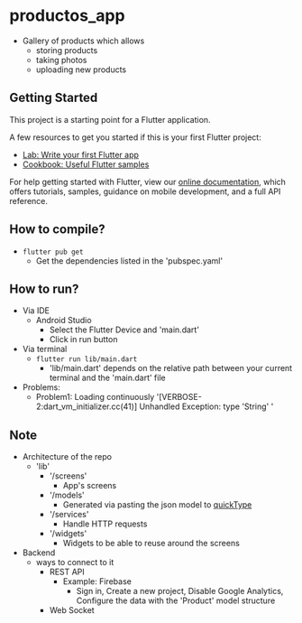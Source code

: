 # productos_app

* Gallery of products which allows
  * storing products
  * taking photos
  * uploading new products

## Getting Started

This project is a starting point for a Flutter application.

A few resources to get you started if this is your first Flutter project:

- [Lab: Write your first Flutter app](https://flutter.dev/docs/get-started/codelab)
- [Cookbook: Useful Flutter samples](https://flutter.dev/docs/cookbook)

For help getting started with Flutter, view our
[online documentation](https://flutter.dev/docs), which offers tutorials,
samples, guidance on mobile development, and a full API reference.

## How to compile?
* `flutter pub get`
    * Get the dependencies listed in the 'pubspec.yaml'

## How to run?
* Via IDE
    * Android Studio
        * Select the Flutter Device and 'main.dart'
        * Click in run button
* Via terminal
    * `flutter run lib/main.dart`
        * 'lib/main.dart' depends on the relative path between your current terminal and the 'main.dart' file
* Problems:
  * Problem1: Loading continuously '[VERBOSE-2:dart_vm_initializer.cc(41)] Unhandled Exception: type 'String' '

## Note
* Architecture of the repo
    * 'lib'
        * '/screens'
          * App's screens
        * '/models'
          * Generated via pasting the json model to [quickType](https://app.quicktype.io/)
        * '/services'
          * Handle HTTP requests
        * '/widgets'
          * Widgets to be able to reuse around the screens
* Backend
  * ways to connect to it
    * REST API
      * Example: Firebase
        * Sign in, Create a new project, Disable Google Analytics, Configure the data with the 'Product' model structure
    * Web Socket